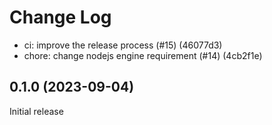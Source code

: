 # Change Log

- ci: improve the release process (#15) (46077d3)
- chore: change nodejs engine requirement (#14) (4cb2f1e)

## 0.1.0 (2023-09-04)

Initial release
